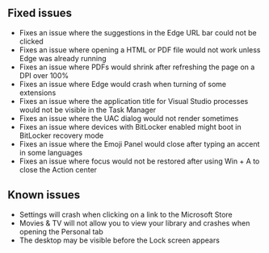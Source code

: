 ## Fixed issues
- Fixes an issue where the suggestions in the Edge URL bar could not be clicked
- Fixes an issue where opening a HTML or PDF file would not work unless Edge was already running
- Fixes an issue where PDFs would shrink after refreshing the page on a DPI over 100%
- Fixes an issue where Edge would crash when turning of some extensions
- Fixes an issue where the application title for Visual Studio processes would not be visible in the Task Manager
- Fixes an issue where the UAC dialog would not render sometimes
- Fixes an issue where devices with BitLocker enabled might boot in BitLocker recovery mode
- Fixes an issue where the Emoji Panel would close after typing an accent in some languages
- Fixes an issue where focus would not be restored after using Win + A to close the Action center

## Known issues
- Settings will crash when clicking on a link to the Microsoft Store
- Movies & TV will not allow you to view your library and crashes when opening the Personal tab
- The desktop may be visible before the Lock screen appears